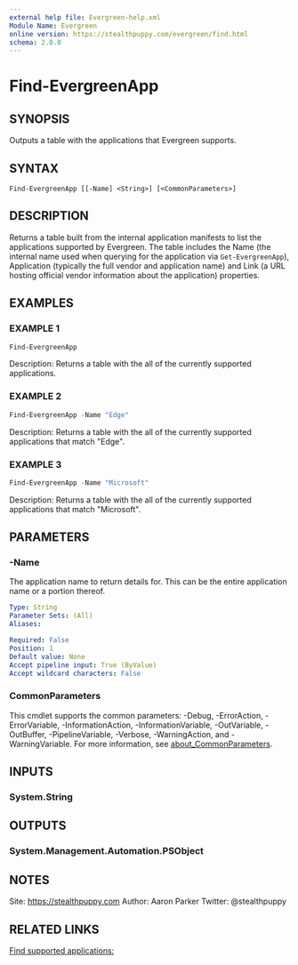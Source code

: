 ```yaml
---
external help file: Evergreen-help.xml
Module Name: Evergreen
online version: https://stealthpuppy.com/evergreen/find.html
schema: 2.0.0
---
```


# Find-EvergreenApp

## SYNOPSIS

Outputs a table with the applications that Evergreen supports.

## SYNTAX

```
Find-EvergreenApp [[-Name] <String>] [<CommonParameters>]
```

## DESCRIPTION

Returns a table built from the internal application manifests to list the applications supported by Evergreen. The table includes the Name (the internal name used when querying for the application via `Get-EvergreenApp`), Application (typically the full vendor and application name) and Link (a URL hosting official vendor information about the application) properties.

## EXAMPLES

### EXAMPLE 1

```powershell
Find-EvergreenApp
```

Description:
Returns a table with the all of the currently supported applications.

### EXAMPLE 2

```powershell
Find-EvergreenApp -Name "Edge"
```

Description:
Returns a table with the all of the currently supported applications that match "Edge".

### EXAMPLE 3

```powershell
Find-EvergreenApp -Name "Microsoft"
```

Description:
Returns a table with the all of the currently supported applications that match "Microsoft".

## PARAMETERS

### -Name

The application name to return details for.
This can be the entire application name or a portion thereof.

```yaml
Type: String
Parameter Sets: (All)
Aliases:

Required: False
Position: 1
Default value: None
Accept pipeline input: True (ByValue)
Accept wildcard characters: False
```

### CommonParameters
This cmdlet supports the common parameters: -Debug, -ErrorAction, -ErrorVariable, -InformationAction, -InformationVariable, -OutVariable, -OutBuffer, -PipelineVariable, -Verbose, -WarningAction, and -WarningVariable. For more information, see [about_CommonParameters](http://go.microsoft.com/fwlink/?LinkID=113216).

## INPUTS

### System.String

## OUTPUTS

### System.Management.Automation.PSObject

## NOTES

Site: https://stealthpuppy.com
Author: Aaron Parker
Twitter: @stealthpuppy

## RELATED LINKS

[Find supported applications:](https://stealthpuppy.com/evergreen/find.html)

